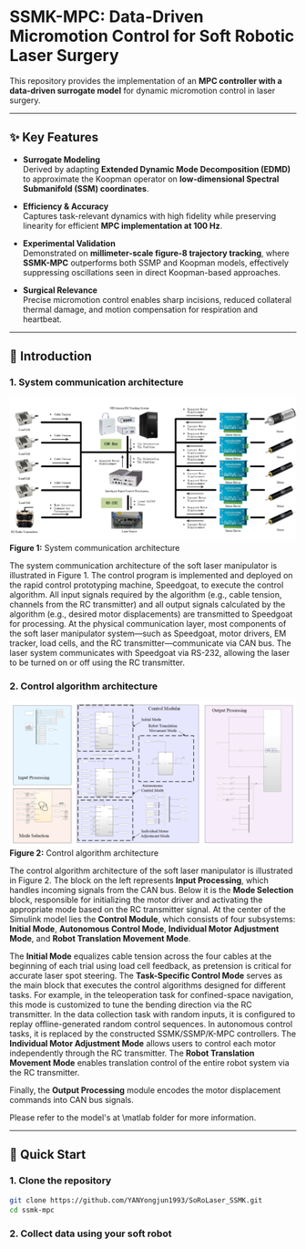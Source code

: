 # SSMK-MPC: Data-Driven Micromotion Control for Soft Robotic Laser Surgery  

This repository provides the implementation of an **MPC controller with a data-driven surrogate model** for dynamic micromotion control in laser surgery.  

---

## ✨ Key Features

- **Surrogate Modeling**  
  Derived by adapting **Extended Dynamic Mode Decomposition (EDMD)** to approximate the Koopman operator on **low-dimensional Spectral Submanifold (SSM) coordinates**.  

- **Efficiency & Accuracy**  
  Captures task-relevant dynamics with high fidelity while preserving linearity for efficient **MPC implementation at 100 Hz**.  

- **Experimental Validation**  
  Demonstrated on **millimeter-scale figure-8 trajectory tracking**, where **SSMK-MPC** outperforms both SSMP and Koopman models, effectively suppressing oscillations seen in direct Koopman-based approaches.  

- **Surgical Relevance**  
  Precise micromotion control enables sharp incisions, reduced collateral thermal damage, and motion compensation for respiration and heartbeat.  

---
## 🚩 Introduction

### 1. System communication architecture
![System communication architecture](docs/figures/Architecture.png)
**Figure 1:** System communication architecture

The system communication architecture of the soft laser manipulator is illustrated in Figure 1. The control program is implemented and deployed on the rapid control prototyping machine, Speedgoat, to execute the control algorithm. All input signals required by the algorithm (e.g., cable tension, channels from the RC transmitter) and all output signals calculated by the algorithm (e.g., desired motor displacements) are transmitted to Speedgoat for processing. At the physical communication layer, most components of the soft laser manipulator system—such as Speedgoat, motor drivers, EM tracker, load cells, and the RC transmitter—communicate via CAN bus. The laser system communicates with Speedgoat via RS-232, allowing the laser to be turned on or off using the RC transmitter.

### 2. Control algorithm architecture
![System communication architecture](docs/figures/ControlAlgorithmArchitecture.png)
**Figure 2:** Control algorithm architecture

The control algorithm architecture of the soft laser manipulator is illustrated in Figure 2. The block on the left represents **Input Processing**, which handles incoming signals from the CAN bus. Below it is the **Mode Selection** block, responsible for initializing the motor driver and activating the appropriate mode based on the RC transmitter signal. At the center of the Simulink model lies the **Control Module**, which consists of four subsystems: **Initial Mode**, **Autonomous Control Mode**, **Individual Motor Adjustment Mode**, and **Robot Translation Movement Mode**.

The **Initial Mode** equalizes cable tension across the four cables at the beginning of each trial using load cell feedback, as pretension is critical for accurate laser spot steering. The **Task-Specific Control Mode** serves as the main block that executes the control algorithms designed for different tasks. For example, in the teleoperation task for confined-space navigation, this mode is customized to tune the bending direction via the RC transmitter. In the data collection task with random inputs, it is configured to replay offline-generated random control sequences. In autonomous control tasks, it is replaced by the constructed SSMK/SSMP/K-MPC controllers. The **Individual Motor Adjustment Mode** allows users to control each motor independently through the RC transmitter. The **Robot Translation Movement Mode** enables translation control of the entire robot system via the RC transmitter.

Finally, the **Output Processing** module encodes the motor displacement commands into CAN bus signals.

Please refer to the model's at \matlab folder for more information.

---

## 🚀 Quick Start

### 1. Clone the repository
```bash
git clone https://github.com/YANYongjun1993/SoRoLaser_SSMK.git
cd ssmk-mpc
```
### 2. Collect data using your soft robot
